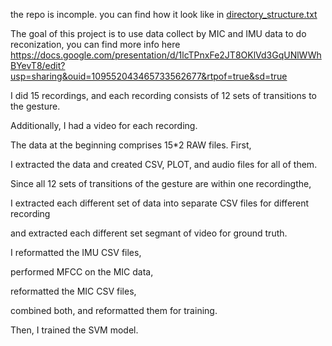 the repo is incomple. you can find how it look like in [directory_structure.txt](/directory_structure.txt)

The goal of this project is to use data collect by MIC and IMU data to do reconization, you can find more info here
https://docs.google.com/presentation/d/1lcTPnxFe2JT8OKlVd3GqUNlWWhBYevT8/edit?usp=sharing&ouid=109552043465733562677&rtpof=true&sd=true

I did 15 recordings, and each recording consists of 12 sets of transitions to the gesture. 

Additionally, I had a video for each recording. 

The data at the beginning comprises 15*2 RAW files. First, 

I extracted the data and created CSV, PLOT, and audio files for all of them. 

Since all 12 sets of transitions of the gesture are within one recordingthe, 

I extracted each different set of data into separate CSV files for different recording 

and extracted each different set segmant of video for ground truth. 

I reformatted the IMU CSV files, 

performed MFCC on the MIC data, 


reformatted the MIC CSV files, 

combined both, and reformatted them for training. 

Then, I trained the SVM model.
